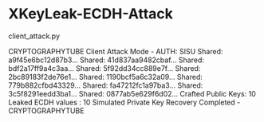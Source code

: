 # XKeyLeak-ECDH-Attack

client_attack.py


CRYPTOGRAPHYTUBE Client Attack Mode - AUTH: SISU
Shared: a9f45e6bc12d87b3...
Shared: 41d837aa9482cbaf...
Shared: bdf2a17ff9a4c3aa...
Shared: 5f92dd34cc889e7f...
Shared: 2bc89183f2de76e1...
Shared: 1190bcf5a6c32a09...
Shared: 779b882cfbd43329...
Shared: fa47212fc1a97ba3...
Shared: 3c5f8291eedd3ba1...
Shared: 0877ab5e629f6d02...
Crafted Public Keys: 10
Leaked ECDH values : 10
Simulated Private Key Recovery Completed - CRYPTOGRAPHYTUBE

